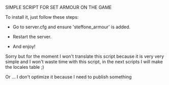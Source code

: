 SIMPLE SCRIPT FOR SET ARMOUR ON THE GAME


To install it, just follow these steps:

- Go to server.cfg and ensure 'steffone_armour' is added.

- Restart the server.

- And enjoy!

Sorry but for the moment I won't translate this script because it is very very simple and I won't waste time with this script, in the next scripts I will make the locales table ;)

Or ... I don't optimize it because I need to publish something
